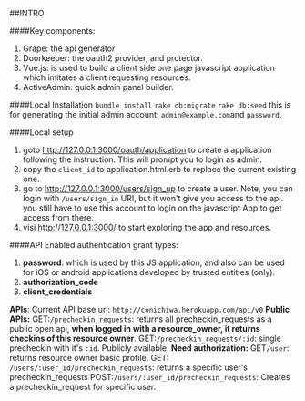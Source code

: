 ##INTRO

####Key components:
1. Grape: the api generator
2. Doorkeeper: the oauth2 provider, and protector.
3. Vue.js: is used to build a client side one page javascript application which imitates a client requesting resources.
4. ActiveAdmin: quick admin panel builder.

####Local Installation 
`bundle install`
`rake db:migrate`
`rake db:seed` this is for generating the initial admin account: `admin@example.com`and `password`.

####Local setup
1. goto http://127.0.0.1:3000/oauth/application to create a application following the instruction. This will prompt you to login as admin.
2. copy the `client_id` to application.html.erb to replace the current existing one.
3. go to http://127.0.0.1:3000/users/sign_up to create a user. Note, you can login with `/users/sign_in` URI, but it won't give you access to the api. you still have to use this account to login on the javascript App to get access from there.
4. visi http://127.0.0.1:3000/ to start exploring the app and resources.

####API 
Enabled authentication grant types:
1. **password**: which is used by this JS application, and also can be used for iOS or android applications developed by trusted entities (only).
2. **authorization_code**
3. **client_credentials**

**APIs**:
Current API base url: `http://conichiwa.herokuapp.com/api/v0`
**Public APIs:**
GET:`/precheckin_requests`: returns all precheckin_requests as a public open api, **when logged in with a resource_owner, it returns checkins of this resource owner**.
GET:`/precheckin_requests/:id`: single precheckin with it's `:id`. Publicly available.
**Need authorization:**
GET`/user`: returns resource owner basic profile.
GET: `/users/:user_id/precheckin_requests`: returns a specific user's precheckin_requests
POST:`/users/:user_id/precheckin_requests`: Creates a precheckin_request for specific user.



